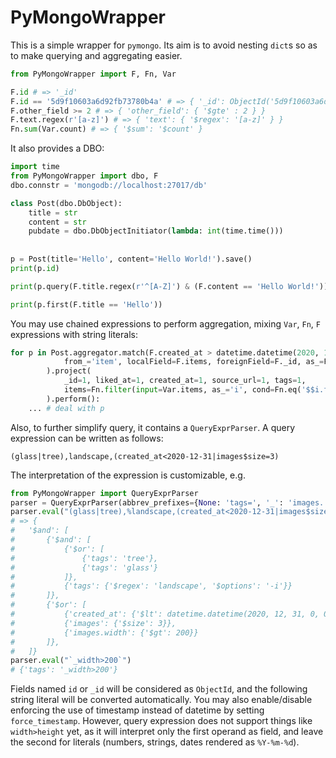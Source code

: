 # PyMongoWrapper

This is a simple wrapper for `pymongo`. Its aim is to avoid nesting `dict`s so as to make querying and aggregating easier.

```python
from PyMongoWrapper import F, Fn, Var

F.id # => '_id'
F.id == '5d9f10603a6d92fb73780b4a' # => { '_id': ObjectId('5d9f10603a6d92fb73780b4a') }
F.other_field >= 2 # => { 'other_field': { '$gte' : 2 } }
F.text.regex(r'[a-z]') # => { 'text': { '$regex': '[a-z]' } }
Fn.sum(Var.count) # => { '$sum': '$count' }
```

It also provides a DBO:

```python
import time
from PyMongoWrapper import dbo, F
dbo.connstr = 'mongodb://localhost:27017/db'

class Post(dbo.DbObject):
    title = str
    content = str
    pubdate = dbo.DbObjectInitiator(lambda: int(time.time()))
    
    
p = Post(title='Hello', content='Hello World!').save()
print(p.id)

print(p.query(F.title.regex(r'^[A-Z]') & (F.content == 'Hello World!')).count())

print(p.first(F.title == 'Hello'))
```

You may use chained expressions to perform aggregation, mixing `Var`, `Fn`, `F` expressions with string literals:

```python
for p in Post.aggregator.match(F.created_at > datetime.datetime(2020, 1, 1).timestamp()).lookup(
            from_='item', localField=F.items, foreignField=F._id, as_=F.items
        ).project(
            _id=1, liked_at=1, created_at=1, source_url=1, tags=1,
            items=Fn.filter(input=Var.items, as_='i', cond=Fn.eq('$$i.flag', 0))
        ).perform():
    ... # deal with p
```

Also, to further simplify query, it contains a `QueryExprParser`. A query expression can be written as follows:

```
(glass|tree),landscape,(created_at<2020-12-31|images$size=3)
```

The interpretation of the expression is customizable, e.g.

```python
from PyMongoWrapper import QueryExprParser
parser = QueryExprParser(abbrev_prefixes={None: 'tags=', '_': 'images.'})
parser.eval("(glass|tree),%landscape,(created_at<2020-12-31|images$size=3|_width>200)")
# => {
#   '$and': [
#       {'$and': [
#           {'$or': [
#               {'tags': 'tree'},
#               {'tags': 'glass'}
#           ]},
#           {'tags': {'$regex': 'landscape', '$options': '-i'}}
#       ]},
#       {'$or': [
#           {'created_at': {'$lt': datetime.datetime(2020, 12, 31, 0, 0)}}
#           {'images': {'$size': 3}},
#           {'images.width': {'$gt': 200}}
#       ]},
#   ]}
parser.eval("`_width>200`")
# {'tags': '_width>200'}
```

Fields named `id` or `_id` will be considered as `ObjectId`, and the following string literal will be converted automatically. You may also enable/disable enforcing the use of timestamp instead of datetime by setting `force_timestamp`. However, query expression does not support things like `width>height` yet, as it will interpret only the first operand as field, and leave the second for literals (numbers, strings, dates rendered as `%Y-%m-%d`). 
